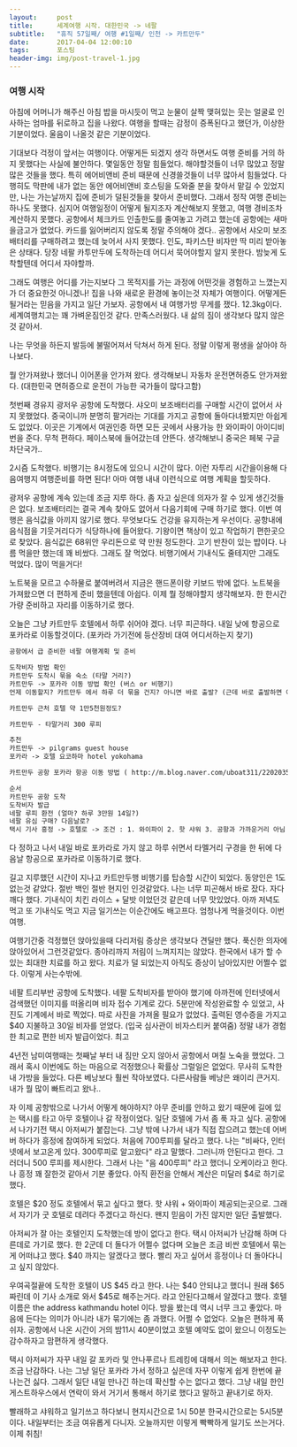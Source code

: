 ```yaml
---          
layout:	    post          
title: 	    세계여행 시작. 대한민국 -> 네팔
subtitle:   "휴직 57일째/ 여행 #1일째/ 인천 -> 카트만두"          
date:       2017-04-04 12:00:10   
tags:       포스팅          
header-img: img/post-travel-1.jpg
---          
```

 

### 여행 시작
아침에 어머니가 해주신 아침 밥을 마시듯이 먹고 눈물이 살짝 맺혀있는 웃는 얼굴로 인사하는 엄마를 뒤로하고 집을 나왔다. 여행을 할때는 감정이 증폭된다고 했던가,  이상한 기분이었다. 울음이 나올것 같은 기분이었다.

기대보다 걱정이 앞서는 여행이다. 어떻게든 되겠지 생각 하면서도 여행 준비를 거의 하지 못했다는 사실에 불안하다.
몇일동안 정말 힘들었다. 해야할것들이 너무 많았고 정말 많은 것들을 했다. 특히 에어비앤비 준비 때문에 신경쓸것들이 너무 많아서 힘들었다. 다행히도 막판에 내가 없는 동안 에어비앤비 호스팅을 도와줄 분을 찾아서 맡길 수 있었지만, 나는 가는날까지 집에 준비가 덜된것들을 찾아서 준비했다. 그래서 정작 여행 준비는 하나도 못했다. 심지어 여행일정이 어떻게 될지조자 계산해보지 못했고, 여행 경비조차 계산하지 못했다. 공항에서 체크카드 인출한도를 줄여놓고 가려고 했는데 공항에는 새마을금고가 없었다. 카드를 잃어버리지 않도록 정말 주의해야 겠다.. 공항에서 샤오미 보조배터리를 구매하려고 했는데 늦어서 사지 못했다. 인도, 파키스탄 비자만 딱 미리 받아놓은 상태다. 당장 네팔 카투만두에 도착하는데 어디서 묵어야할지 알지 못한다. 밤늦게 도착할텐데 어디서 자야할까. 

그래도 여행은 어디를 가는지보다 그 목적지를 가는 과정에 어떤것을 경험하고 느꼈는지가 더 중요한것 아니겠나! 집을 나와 새로운 환경에 놓이는것 자체가 여행이다. 어떻게든 될거라는 믿음을 가지고 일단 가보자. 공항에서 내 여행가방 무게를 쟀다. 12.3kg이다. 세계여행치고는 꽤 가벼운짐인것 같다. 만족스러웠다. 내 삶의 짐이 생각보다 많지 않은것 같아서. 

나는 무엇을 하든지 발등에 불떨어져서 닥쳐서 하게 된다. 정말 이렇게 평생을 살아야 하나보다.

뭘 안가져왔나 했더니 이어폰을 안가져 왔다. 생각해보니 자동차 운전면허증도 안가져왔다. (대한민국 면허증으로 운전이 가능한 국가들이 많다고함)

첫번째 경유지 광저우 공항에 도착했다. 샤오미 보조배터리를 구매할 시간이 없어서 사지 못했었다. 중국이니까 분명히 팔거라는 기대를 가지고 공항에 돌아다녀봤지만 아쉽게도 없었다. 이곳은 기계에서 여권인증 하면 모든 곳에서 사용가능 한 와이파이 아이디비번을 준다. 무척 편하다. 페이스북에 들어갔는데 안뜬다. 생각해보니 중국은 페북 구글 차단국가..

2시즘 도착했다. 비행기는 8시정도에 있으니 시간이 많다. 이런 자투리 시간을이용해 다음여행지 여행준비를 하면 된다! 아마 여행 내내 이런식으로 여행 계획을 할듯하다.

광저우 공항에 계속 있는데 조금 지루 하다. 좀 자고 싶은데 의자가 잘 수 있게 생긴것들은 없다. 보조배터리는 결국 계속 찾아도 없어서 다음기회에 구매 하기로 했다. 이번 여행은 음식값을 아끼지 않기로 했다. 무엇보다도 건강을 유지하는게 우선이다. 공항내에 음식점을 기웃거리다가 식당하나에 들어왔다. 기왕이면 책상이 있고 작업하기 편한곳으로 찾았다. 음식값은 68위안 우리돈으로 약 만원 정도한다. 고기 반찬이 있는 밥이다. 나름 먹을만 했는데 꽤 비쌌다. 그래도 잘 먹었다. 비행기에서 기내식도 줄테지만 그래도 먹었다. 많이 먹을거다!

노트북을 모르고 수하물로 붙여버려서 지금은 핸드폰이랑 키보드 밖에 없다. 노트북을 가져왔으면 더 편하게 준비 했을텐데 아쉽다. 이제 뭘 정해야할지 생각해보자. 한 한시간 가량 준비하고 자리를 이동하기로 했다.

오늘은 그냥 카트만두 호텔에서 하루 쉬어야 겠다. 너무 피곤하다. 내일 낮에 항공으로 포카라로 이동할것이다. (포카라 가기전에 등산장비 대여 어디서하는지 찾기)

```txt
공항에서 급 준비한 네팔 여행계획 및 준비

도착비자 방법 확인
카트만두 도착시 묶을 숙소 (타말 거리?)
카트만두 -> 포카라 이동 방법 확인 (버스 or 비행기)
언제 이동할지? 카트만두 에서 하루 더 묶을 건지? 아니면 바로 출발? (근데 바로 출발하면 아침 7시에 떠나야함. 버스이동일때) 아니면 항공이동? 얼마인지 조사하기

카트만두 근처 호텔 약 1만5천원정도?

카트만두 - 타말거리 300 루피

추천
카트만두 -> pilgrams guest house
포카라 -> 호텔 요코하마 hotel yokohama

카트만두 공항 포카라 항공 이동 방법 ( http://m.blog.naver.com/uboat311/220203597662)

순서
카트만두 공항 도착
도착비자 발급
네팔 루피 환전 (얼마? 하루 3만원 14일?)
네팔 유심 구매? 다음날로?
택시 기사 흥정 -> 호텔로 -> 조건 : 1. 와이파이 2. 핫 샤워 3. 공항과 가까운거리 아님 타말거리?
```

다 정하고 나서 내일 바로 포카라로 가지 않고 하루 쉬면서 타멜거리 구경을 한 뒤에 다음날 항공으로 포카라로 이동하기로 했다.

길고 지루했던 시간이 지나고 카트만두행 비행기를 탑승할 시간이 되었다. 동양인은 1도 없는것 같았다. 절반 백인 절반 현지인 인것같았다. 나는 너무 피곤해서 바로 잤다. 자다 깨다 했다. 기내식이 치킨 라이스 + 달밧 이었던것 같은데 너무 맛있었다. 아까 저녁도 먹고 또 기내식도 먹고 지금 일기쓰는 이순간에도 배고프다. 엄청나게 먹을것이다. 이번여행.

여행기간중 걱정했던 앉아있을때 다리저림 증상은 생각보다 견딜만 했다. 푹신한 의자에 앉아있어서 그런것같았다. 종아리까지 저림이 느껴지지는 않았다. 한국에서 내가 할 수 있는 최대한 치료를 하고 왔다. 치료가 덜 되었는지 아직도 증상이 남아있지만 어쩔수 없다. 이렇게 사는수밖에.

네팔 트리부반 공항에 도착했다. 네팔 도착비자를 받아야 했기에 아까전에 인터넷에서 검색했던 이미지를 떠올리며 비자 접수 기계로 갔다.  5분만에 작성완료할 수 있었고, 사진도 기계에서 바로 찍었다. 따로 사진을 가져올 필요가 없었다. 출력된 영수증을 가지고 $40 지불하고 30일 비자를 얻었다. (입국 심사관이 비자스티커 붙여줌) 정말 내가 경험한 최고로 편한 비자 발급이었다. 최고

4년전 남미여행때는 첫째날 부터 내 짐만 오지 않아서 공항에서 며칠 노숙을 했었다. 그래서 혹시 이번에도 하는 마음으로 걱정했으나 확률상 그럴일은 없었다. 무사히 도착한 내 가방을 들었다. 다른 베낭보다 훨씬 작아보였다. 다른사람들 베낭은 왜이리 큰거지. 내가 뭘 많이 빠트리고 왔나..

자 이제 공항밖으로 나가서 어떻게 해야하지? 아무 준비를 안하고 왔기 때문에 길에 있는 택시를 타고 아무 호텔이나 갈 작정이었다. 일단 호텔에 가서 좀 푹 자고 싶다. 공항에서 나가기전 택시 아저씨가 붙잡는다. 그냥 밖에 나가서 내가 직접 잡으려고 했는데 어버버 하다가 흥정에 참여하게 되었다. 처음에 700루피를 달라고 했다. 나는 "비싸다, 인터넷에서 보고온게 있다. 300루피로 알고왔다" 라고 말했다. 그러니까 안된다고 한다. 그러더니 500 루피를 제시한다. 그래서 나는 "음 400루피" 라고 했더니 오케이라고 한다. 나 흥정 꽤 잘한것 같아서 기분 좋았다. 아직 환전을 안해서 계산은 미달러 $4로 하기로 했다.

호텔은 $20 정도 호텔에서 묶고 싶다고 했다. 핫 샤워 + 와이파이 제공되는곳으로. 그래서 자기가 굿 호텔로 데려다 주겠다고 하신다. 왠지 믿음이 가진 않지만 일단 출발했다.

아저씨가 잘 아는 호텔인지 도착했는데 방이 없다고 한다. 택시 아저씨가 난감해 하며 다른데로 가기로 했다. 한 2군데 더 돌다가 어쩔수 없다며 오늘은 조금 비싼 호텔에서 묶는게 어떠냐고 했다. $40 까지는 알겠다고 했다. 빨리 자고 싶어서 흥정이나 더 돌아다니고 싶지 않았다.

우여곡절끝에 도착한 호텔이 US $45 라고 한다. 나는 $40 안되냐고 했더니 원래 $65짜린데 이 기사 소개로 와서 $45로 해주는거다. 라고 안된다고해서 알겠다고 했다. 호텔이름은 the address kathmandu hotel 이다. 방을 봤는데 역시 너무 크고 좋았다. 마음에 든다는 의미가 아니라 내가 묶기에는 좀 과했다. 어쩔 수 없었다. 오늘은 편하게 푹 쉬자. 공항에서 나온 시간이 거의 밤11시 40분이었고 호텔 예약도 없이 왔으니 이정도는 감수하자고 맘편하게 생각했다.

택시 아저씨가 자꾸 내일 갈 포카라 및 안나푸르나 트레킹에 대해서 의논 해보자고 한다. 조금 난감하다. 나는 그냥 일단 포카라 가서 정하고 싶은데 자꾸 이렇게 쉽게 한번에 끝나는건 싫다. 그래서 일단 내일 만나긴 하는데 확신할 수는 없다고 했다. 그냥 내일 한인 게스트하우스에서 연락이 와서 거기서 통해서 하기로 했다고 말하고 끝내기로 하자.

빨래하고 샤워하고 일기쓰고 하다보니 현지시간으로 1시 50분 한국시간으로는 5시5분이다. 내일부터는 조금 여유롭게 다니자. 오늘까지만 이렇게 빡빡하게 일기도 쓰는거다. 이제 취침! 

